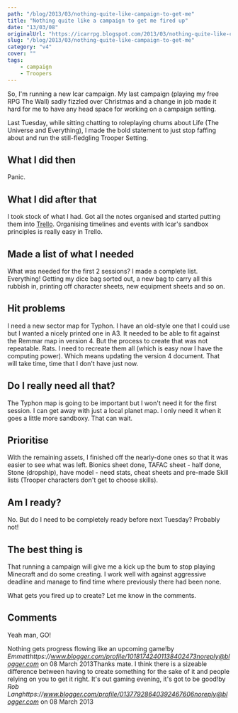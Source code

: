 ```yaml
---
path: "/blog/2013/03/nothing-quite-like-campaign-to-get-me"
title: "Nothing quite like a campaign to get me fired up"
date: "13/03/08"
originalUrl: "https://icarrpg.blogspot.com/2013/03/nothing-quite-like-campaign-to-get-me.html"
slug: "/blog/2013/03/nothing-quite-like-campaign-to-get-me"
category: "v4"
cover: ""
tags:
    - campaign
    - Troopers
---
```

So, I'm running a new Icar campaign. My last campaign (playing my free RPG The Wall) sadly fizzled over Christmas and a change in job made it hard for me to have any head space for working on a campaign setting.  

Last Tuesday, while sitting chatting to roleplaying chums about Life (The Universe and Everything), I made the bold statement to just stop faffing about and run the still-fledgling Trooper Setting.  

## What I did then

Panic.  

## What I did after that

I took stock of what I had. Got all the notes organised and started putting them into [Trello](http://www.trello.com). Organising timelines and events with Icar's sandbox principles is really easy in Trello.  

## Made a list of what I needed

What was needed for the first 2 sessions? I made a complete list. Everything! Getting my dice bag sorted out, a new bag to carry all this rubbish in, printing off character sheets, new equipment sheets and so on.  

## Hit problems

I need a new sector map for Typhon. I have an old-style one that I could use but I wanted a nicely printed one in A3. It needed to be able to fit against the Remmar map in version 4. But the process to create that was not repeatable. Rats. I need to recreate them all (which is easy now I have the computing power). Which means updating the version 4 document. That will take time, time that I don't have just now.  

## Do I really need all that?

The Typhon map is going to be important but I won't need it for the first session. I can get away with just a local planet map. I only need it when it goes a little more sandboxy. That can wait.  

## Prioritise

With the remaining assets, I finished off the nearly-done ones so that it was easier to see what was left. Bionics sheet done, TAFAC sheet - half done, Stone (dropship), have model - need stats, cheat sheets and pre-made Skill lists (Trooper characters don't get to choose skills).  

## Am I ready?

No. But do I need to be completely ready before next Tuesday? Probably not!  

## The best thing is

That running a campaign will give me a kick up the bum to stop playing Minecraft and do some creating. I work well with against aggressive deadline and manage to find time where previously there had been none.  

What gets you fired up to create? Let me know in the comments.
## Comments

Yeah man, GO!  

Nothing gets progress flowing like an upcoming game!by _Emmetthttps://www.blogger.com/profile/10181742401138402473noreply@blogger.com_ on 08 March 2013Thanks mate. I think there is a sizeable difference between having to create something for the sake of it and people relying on you to get it right. It's out gaming evening, it's got to be good!by _Rob Langhttps://www.blogger.com/profile/01377928640392467606noreply@blogger.com_ on 08 March 2013